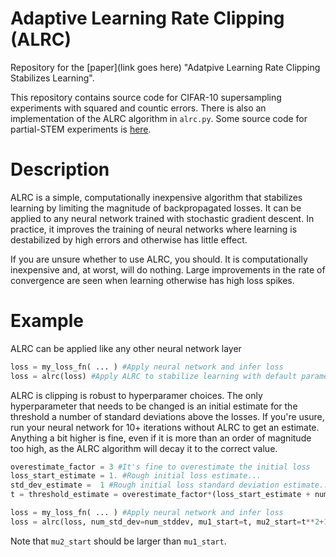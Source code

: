 # Adaptive Learning Rate Clipping (ALRC)

Repository for the [paper](link goes here) "Adatpive Learning Rate Clipping Stabilizes Learning". 

This repository contains source code for CIFAR-10 supersampling experiments with squared and countic errors. There is also an implementation of the ALRC algorithm in `alrc.py`. Some source code for partial-STEM experiments is [here](https://github.com/Jeffrey-Ede/partial-STEM).

# Description

ALRC is a simple, computationally inexpensive algorithm that stabilizes learning by limiting the magnitude of backpropagated losses. It can be applied to any neural network trained with stochastic gradient descent. In practice, it improves the training of neural networks where learning is destabilized by high errors and otherwise has little effect.

If you are unsure whether to use ALRC, you should. It is computationally inexpensive and, at worst, will do nothing. Large improvements in the rate of convergence are seen when learning otherwise has high loss spikes.

# Example

ALRC can be applied like any other neural network layer

```python
loss = my_loss_fn( ... ) #Apply neural network and infer loss
loss = alrc(loss) #Apply ALRC to stabilize learning with default parameters
```

ALRC is clipping is robust to hyperparamer choices. The only hyperparameter that needs to be changed is an initial estimate for the threshold a number of standard deviations above the losses. If you're usure, run your neural network for 10+ iterations without ALRC to get an estimate. Anything a bit higher is fine, even if it is more than an order of magnitude too high, as the ALRC algorithm will decay it to the correct value.

```python
overestimate_factor = 3 #It's fine to overestimate the initial loss
loss_start_estimate = 1. #Rough initial loss estimate...
std_dev_estimate =  1 #Rough initial loss standard deviation estimate...
t = threshold_estimate = overestimate_factor*(loss_start_estimate + num_stddev*std_dev_estimate)

loss = my_loss_fn( ... ) #Apply neural network and infer loss
loss = alrc(loss, num_std_dev=num_stddev, mu1_start=t, mu2_start=t**2+1) #Apply ALRC
```

Note that `mu2_start` should be larger than `mu1_start`.

